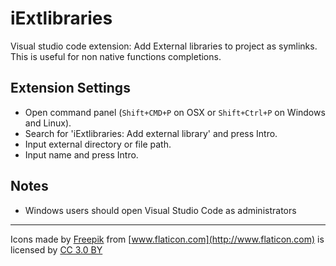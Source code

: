 # iExtlibraries

Visual studio code extension: Add External libraries to project as symlinks. This is useful for non native functions completions.


## Extension Settings

* Open command panel (`Shift+CMD+P` on OSX or `Shift+Ctrl+P` on Windows and Linux).
* Search for 'iExtlibraries: Add external library' and press Intro.
* Input external directory or file path.
* Input name and press Intro.

## Notes

* Windows users should open Visual Studio Code as administrators 

-----------------------------------------------------------------------------------------------------------

Icons made by [Freepik](http://www.freepik.com) from [www.flaticon.com](http://www.flaticon.com) is licensed by [CC 3.0 BY](http://creativecommons.org/licenses/by/3.0/)
